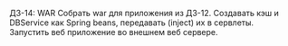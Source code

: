 ДЗ-14: WAR
Собрать war для приложения из ДЗ-12. 
Создавать кэш и DBService как Spring beans, передавать (inject) их в сервлеты. 
Запустить веб приложение во внешнем веб сервере.
